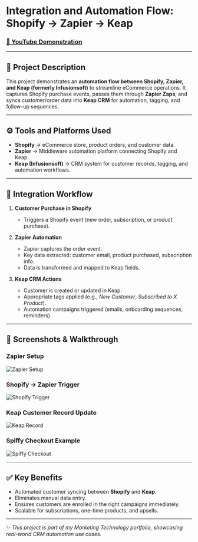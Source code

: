 # Integration and Automation Flow: Shopify → Zapier → Keap

### [🎥 YouTube Demonstration](https://youtu.be/7eJexJVCqJo)

---

## 📌 Project Description

This project demonstrates an **automation flow between Shopify, Zapier, and Keap (formerly Infusionsoft)** to streamline eCommerce operations. It captures Shopify purchase events, passes them through **Zapier Zaps**, and syncs customer/order data into **Keap CRM** for automation, tagging, and follow-up sequences.  

---

## ⚙️ Tools and Platforms Used

- **Shopify** → eCommerce store, product orders, and customer data.  
- **Zapier** → Middleware automation platform connecting Shopify and Keap.  
- **Keap (Infusionsoft)** → CRM system for customer records, tagging, and automation workflows.  

---

## 🔄 Integration Workflow

1. **Customer Purchase in Shopify**  
   - Triggers a Shopify event (new order, subscription, or product purchase).  

2. **Zapier Automation**  
   - Zapier captures the order event.  
   - Key data extracted: customer email, product purchased, subscription info.  
   - Data is transformed and mapped to Keap fields.  

3. **Keap CRM Actions**  
   - Customer is created or updated in Keap.  
   - Appropriate tags applied (e.g., *New Customer*, *Subscribed to X Product*).  
   - Automation campaigns triggered (emails, onboarding sequences, reminders).  

---

## 📸 Screenshots & Walkthrough

### Zapier Setup
![Zapier Setup](https://i.imgur.com/e6OW4cQ.png)

### Shopify → Zapier Trigger
![Shopify Trigger](https://i.imgur.com/NgiOPW9.png)

### Keap Customer Record Update
![Keap Record](https://i.imgur.com/ZQoOXqZ.png)

### Spiffy Checkout Example
![Spiffy Checkout](https://i.imgur.com/53N5YmY.png)

---

## ✅ Key Benefits

- Automated customer syncing between **Shopify** and **Keap**.  
- Eliminates manual data entry.  
- Ensures customers are enrolled in the right campaigns immediately.  
- Scalable for subscriptions, one-time products, and upsells.  

---

✨ *This project is part of my Marketing Technology portfolio, showcasing real-world CRM automation use cases.*  
